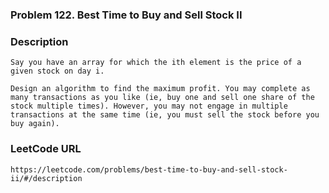 ### Problem 122. Best Time to Buy and Sell Stock II

### Description
	Say you have an array for which the ith element is the price of a given stock on day i.

	Design an algorithm to find the maximum profit. You may complete as many transactions as you like (ie, buy one and sell one share of the stock multiple times). However, you may not engage in multiple transactions at the same time (ie, you must sell the stock before you buy again).

### LeetCode URL
	https://leetcode.com/problems/best-time-to-buy-and-sell-stock-ii/#/description